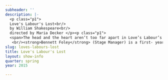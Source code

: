 ```yaml
---
subheader: ''
description: |-
  <p class="p1">
  Love's Labour's Lost<br/>
  by William Shakespeare<br/>
  directed by Maria Decker </p><p class="p1">
  <span>The head and the heart aren’t too far apart in Love’s Labour’s Lost, written by William Shakespeare and directed by Maria Decker. Tangled up in the ivy league of the 1940s, four young scholars must choose between their ivory tower and the wits of four brilliant coeds. Together they employ pranks and poetry in pursuit of love, challenging an over-serious academy with humor and youth. As graduation looms, the students must decide what moments they’ll cherish and what follies they’ll leave behind.</span></p><p><strong>Sam Audette</strong> (Longaville) is a second-year majoring in Law, Letters, Society. This year he has also acted in <em>Amadeus</em> and <em>Frankenstein</em>.</p><p><strong>Brandon Callender</strong> (Berowne) is a third-year in the College studying Computer Science. He has previously appeared in Selections from <em>Angels in America</em> (Joe), Henry V (Chorus), <em>A Midsummer Night's Dream</em> (Theseus/Mustardseed), <em>Hedda Gabler</em> (Brack), <em>Hotel Nepenthe</em> (Ensemble), A Scene From <em>Richard III</em> (Richard III), and several New Work Week shows. </p><p><strong>Eleanor Clifford </strong>(Maria) is a third-year HIPS major in the College. With University Theater, she previously appeared in <em>Hedda Gabler</em> (Hedda), <em>Henry VI</em> (Rutland), Winter 2012 Workshops, and <em>The Real Thing</em> (Annie), as well as having directed <em>Fifth Planet</em> and <em>First Love</em>. She is the Interim Education Chair for the Dean's Men Board and also performs with Le Vorris and Vox Circus.</p><p><strong>Alexander Eichner</strong> (Holofernes and Choreographer) is a second-year in the college tentatively double-majoring in History and Math. Previous show credits include <em>As You Like It</em>, <em>Thrill Me</em>, <em>A Crackup at the Race Riots</em>, <em>Henry V</em>, and <em>Amadeus</em>.</p><p><strong>Hanna Gregor</strong> (Costard) As a first-year Ecomics major from Hong Kong, this is her first Dean's Men production and her American debut. Previous show credits include Florence Unger in <em>The Odd Couple</em> and Mrs Smith in <em>The Bald Soprano</em>. She is a cast member of Occam's Razor and a dancer of Chicago Raas.</p><p><strong>Neal Jochmann</strong> (Don Armado) is a second-year studying Computer Science and East Asian Languages and Civilizations. His previous theater credits include UT's Winter 2015 production of <em>Amadeus</em> (Count Strack) and a Fall 2014 UT Workshop (Burrs,<em> What A Wild Party!</em>). </p><p><strong>Ruben Lesnick</strong> (Dumaine)​ is a third--year Biology major, and as such he fully endorses the practice of studying and forsaking all worldly pleasures for three years. Previous roles include Louis Ironson (Selections from <em>Angels in America: Millennium Approaches</em>), Silvius (<em>As You Like It</em>), and several roles in productions by the Classical Entertainment Society.</p><p><strong>Jakob Solheim</strong> (Anthony Dull, Mercade) is a first-year Economics and Public Policy major. This is his first Dean's Men show, although he has previously performed in CES's <em>Life of Galileo</em> (Galileo) and UT's <em>Amadeus</em> (Majordomo, Cook, Priest). </p><p><strong>Amelia Soth</strong> (Rosaline) is a second-year Near Eastern Languages and Civilizations major. This is her first UT production.</p><p><strong>Si Squires-Kasten</strong> (Boyet, Nathaniel) is a first-year English and Public Policy major. This is his third University Theater show, and his second with the Dean's Men.</p><p><strong>Maggie Strahan</strong> (Jaquenetta) is a first-year TAPS major. Recent shows include <em>Amadeus</em> (Teresa) and <em>Talk To Me Like the Rain and Let Me Listen</em> (Woman).</p><p><strong>Peyton Walker</strong> (Katharine) ​is a first year Visual Arts and/or Art History Major. Other UT experiences include Katherina Cavalieri in <em>Amadeus</em> and Kate in <em>What a Wild Party</em>.</p><p><strong>Elise Wander</strong> (Princess of France)​is a fourth-year English and Gender Studies major. She entered UT in her first year with <em>Cymbeline</em>, also an outdoor Dean's Men show, and is grateful to come full circle with <em>Love's Labour's Lost</em>. She has been honored to be a part of the Dean's Men and UT community.</p><p><strong>Tempest Wisdom</strong> (Moth) is so grateful for the opportunity to be in a Shakespeare show after so long! The last time was in the 8th grade, so it's about time to get back to the Bard! She is a first year TAPS major and this is her first show with UT. She is also a member of Attori Senza Paura, UChicago's Commedia dell'Arte troupe.</p><p><strong>Chase Woods </strong>(Ferdinand) is a second-year student in the College majoring in Public Policy and considering a minor in Theatre and Performance Studies. This is his third production with UT, his second with the Dean's Men.</p><p><strong>Maria Decker </strong>(Director) is a fourth-year Mathematics major and Polish Studies minor.  This is her tenth and last UT production--her fourth with the Dean's Men--and she couldn't be more thankful for all that this wonderful community has given her over the past four years.  Her previous credits include <em>Cowboy Mouth</em> (Stage Manager), <em>Closer</em> (Lighting Designer), <em>A Midsummer Night's Dream </em>(Props Designer), the 2014 Winter Workshop <em>Sure Thing</em> (Director), and<em> As You Like It</em> (Stage Manager) among many others. <br/>
   <br/><strong>Bennett Foley</strong> (Stage Manager) is a first- year Computer Science major who has worked on several shows, including  working as SM on three productions during high school, as ALD on <em>Macbeth</em> and as ASM on <em>Fifth Planet</em>.</p> <p><strong>Gabriel Levine </strong>(Dramaturge) is a second-year studying Fundamentals and Computational Neuroscience. Previous UT credits include <em>Hamtletmachine</em>, <em>Godspell</em>, <em>Endgame</em>, and <em>Cowboy Mouth</em>.</p><p><strong>Dan Lastres</strong> (Sound Designer) is a first-year English major and Music minor. This is his second show with the Dean’s Men, he worked as an assistant set designer last quarter on <em>Richard II</em>, and he is a performing member of Occam’s Razor.</p><p><strong>Colin Garon</strong> (Props and Scenic Designer) is a first-year who has previously co-props designed for <em>Amadeus</em> and <em>Endgame</em>.</p><p><strong>Jack Phillips</strong> (Costume Designer) is a fourth-year Biology major. He costume designed <em>The Clean House</em>, <em>As You Like It</em>, and <em>Henry VI</em>, set designed<em> This is Our Youth</em>, assisted costumes on <em>Much Ado About Nothing</em> and <em>Cymbeline</em>, and assisted in other capacities on <em>Twelfth Night</em>, <em>Henry IV, Part 1</em>, and <em>The Violet Hour</em>.</p><p><strong>Michaela Voit</strong> (Dean's Men Liaison) is a second-year English and Public Policy major. Having acted previously in four Dean's Men shows, she currently serves as the Art Chair on the Dean’s Men Board and the Dean's Men Representative to UT Committee.</p> <p><strong>Miles Richardson </strong>(Music Director) is a second-year majoring in Biology and Music.</p><p><strong>Christian-Nicholas Castro</strong> (Assistant Lighting Designer) is a first-year prospective Psychology and TAPS major. High school productions he has worked on include <em>Little Shop of Horrors, Antigone, FAME, Guys &amp; Dolls, Our Town </em>and<em> Persephone</em>. He served as Stage Mgr., Light and Sound Opr,, Stage Hand and actor (Nicely-Nicely Johnson). UT and other theater group credits include <em>Macbeth</em> (Sound Asst.), <em>Cowboy</em> <em>Mouth</em> (Sound Asst.), CES's <em>Frankenstein</em> (Sound Asst.), Logan's Puppet Festival: <em>The Temp</em> (Light Asst.), and CES's Haunted House. This quarter he is also working as Asst. Props Designer for <em>The Effect of Gamma Rays on Man-in-the-Moon Marigolds</em>.</p><p><strong>Charlotte Rieder </strong>(Assistant Costume Design) is a first-year Math major. This is her second UT/Dean's Men show, having assistant directed <em>Henry V</em> fall quarter. </p><p><strong>Alice Sheehan</strong> (Master Electrician) is a first-year History major, with a possible TAPS minor. She worked as Lighting Designer on <em>Amadeus</em> and the Assistant Lighting Designer on <em>Endgame</em>.</p><p><strong>Brandon McCallister</strong> (Assistant Director) is a first-year in the College majoring in Biology. This is Brandon's third show with the Dean's Men. He has previously assistant stage managed for both<em> Henry V </em>and <em>Richard II</em>. </p><p><strong>Emily Cambias</strong> (Assistant Props Master) is a first-year in the College majoring in History. This is her second show with University Theater, and her first foray into prop design. She was Lighting Assistant for the play <em>Cowboy Mouth</em> this past winter quarter.</p><p><strong>Vivian Zhang</strong> (Assistant Set Designer) is a first-year prospective Economics major, Previously, she was also an assistant set designer for <em>Closer</em> by Patrick Marber this past fall quarter.</p><p><strong>Daniel Heins</strong> (Lighting Designer)​is proud to be a Dean's Man, this being his third Dean's Men show. He has worked lights and set in assorted capacities for numerous shows among assorted groups.</p><p><strong>Mariel Shlomchik</strong> (Production Manager)​is a second year Biology major. This is her seventh show and fifth with the Dean’s Men, and she couldn’t be happier working on this show. Her previous credits include <em>As You Like It</em> (Assistant Stage Manager), <em>Much Ado About Nothing</em> (Assistant Stage Manager), <em>Clean House</em> (Assistant Director), <em>Henry V</em> (Stage Manager) and <em>Cowboy Mouth</em> (Production Manager).</p><p><strong>Jenny Haar </strong>(Tenor Sax and Bassoon) ​is a first--year tentatively majoring in Computer Science with a minor in Music. She is involved with the University Chamber Orchestra, Early Music Ensemble, and Pep Band, playing various woodwinds. She has never been in a play before, but she has done a number of pit orchestras for musicals; favorite shows include <em>Shrek: the Musical</em>, <em>Seussical: the Musical</em>, and <em>Once Upon a Mattress</em>.</p><p><strong>Rachel Taub</strong> (Double Bass) ​is a first-year Classics major. She is a member of the University Chamber Orchestra. Recent pit orchestras she’s performed in include <em>The Yeomen of the Guard</em>, <em>How to Succeed in Business Without Really Trying</em>, and <em>Carousel</em>.</p> <p><strong>Aaron Bao</strong> (Trumpet)​ is a second-year Math and Philosophy major involved in the UChicago jazz X-tet. Other than a fifth grade school play where, as Remus in the Roman founding myth, his only role was to be killed by a rock, this is his first theater experience.</p><p><strong>Josh Turner </strong>(Alto Saxophone) ​is a first--year (most likely) Physics and Math major with a minor in Music. He is in the University Jazz X-Tet, playing sax, and is involved with the CJEP playing both sax and piano. He has played in a pit orchestra once before for a high school production of <em>Footloose</em> (and really what other experience do you need).</p>
slug: loves-labours-lost
title: Love's Labour's Lost
layout: show-info
quarter: spring
year: 2015

---
```

